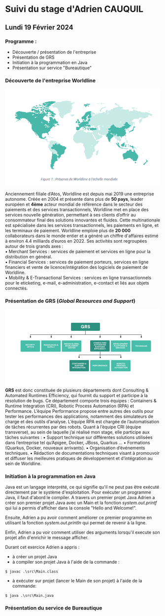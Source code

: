 # Suivi du stage d'Adrien CAUQUIL

## Lundi 19 Février 2024

### Programme : 
- Découverte / présentation de l'entreprise
- Présentation de GRS
- Initiation à la programmation en Java
- Présentation sur service "Bureautique"

### Découverte de l'entreprise Worldline

![Worldline_in_the_world](image/worldline_monde.PNG)

Anciennement filiale d’Atos, Worldline est depuis mai 2019 une entreprise autonome.
Créée en 2004 et présente dans plus de **50 pays**, leader européen et **4ème** acteur mondial de
référence dans le secteur des paiements et des services transactionnels, Worldline met en
place des services nouvelle génération, permettant à ses clients d’offrir au consommateur
final des solutions innovantes et fluides. Cette multinationale est spécialisée dans les services
transactionnels, les paiements en ligne, et les terminaux de paiement. Worldline emploie plus
de **20 000** collaborateurs dans le monde entier et a généré un chiffre d'affaires estimé à
environ 4.4 milliards d’euros en 2022. Ses activités sont regroupées autour de trois grands
axes :  
  ▪ Merchant Services : services de paiement et services en ligne pour la distribution
  en général.  
  ▪ Financial Services : services de paiement porteurs, services en ligne financiers et
  vente de licence/intégration des logiciels de paiement de Worldline.  
  ▪ Mobility & E-Transactional Services : services en ligne transactionnels pour le eticketing, e-mail, e-administration, e-contact et liés aux objets connectés.

### Présentation de GRS (_Global Resources and Support_)

![GRS_organigramme](image/grs_organigramme.PNG)
**GRS** est donc constituée de plusieurs départements dont Consulting & Automated
Runtimes Efficiency, qui fournit du support et participe à la résolution de bugs. Ce
département comporte trois équipes : Containers & Runtime Integration (CRI), Robotic
Process Automation (RPA) et Performance. L’équipe Performance propose entre autres des
outils pour tester les performances des applications, notamment des simulateurs de charge
et des outils d’analyse. L’équipe RPA est chargée de l’automatisation de tâches récurrentes
par des robots. Quant à l’équipe CRI (équipe transverse), au sein de laquelle j’ai réalisé mon
stage, elle participe aux tâches suivantes :
▪ Support technique sur différentes solutions utilisées dans l’entreprise tel
qu’Apigee, Docker, JBoss, Quarkus …
▪ Formations (Quarkus, Docker, nouveaux arrivants).
▪ Organisation d’événements techniques.
▪ Rédaction de documentations techniques visant à promouvoir et diffuser les
meilleures pratiques de développement et d’intégration au sein de Worldline.

### Initiation à la programmation en Java
Java est un langage interprété, ce qui signifie qu'il ne peut pas être exécuté directement par le système d'exploitation. Pour exécuter un programme Java, il faut d'abord le compiler.
A travers un premier projet Java Adrien a créer son premier projet Java avec un Main et la fonction _system.out.printf_ qui lui a permis d'afficher dans la console "Hello and Welcome!".
  
Ensuite, Adrien a pu avoir comment améliorer ce premier programme en utilisant la fonction _system.out.println_ qui permet de revenir à la ligne.
  
Enfin, Adrien a pu voir comment utiliser des arguments lorsqu'il execute son projet afin d'enrichir le message afficher.

Durant cet exercice Adrien a appris : 
- à créer un projet Java
- à compiler son projet Java à l'aide de la commande :
```shell
$ javac .\src\Main.class
```
- à exécuter sur projet (lancer le Main de son projet) à l'aide de la commande:
 ```shell
$ java .\src\Main.java
```



### Présentation du service de Bureautique
